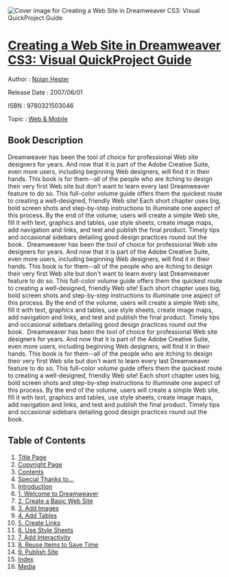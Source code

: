 ![Cover image for Creating a Web Site in Dreamweaver CS3: Visual QuickProject Guide](https://imgdetail.ebookreading.net/cover/cover/web_mobile/EB9780321503046.jpg)

[Creating a Web Site in Dreamweaver CS3: Visual QuickProject Guide](https://ebookreading.net/view/book/Creating+a+Web+Site+in+Dreamweaver+CS3%3A+Visual+QuickProject+Guide-EB9780321503046_1.html "Creating a Web Site in Dreamweaver CS3: Visual QuickProject Guide")
====================================================================================================================

Author : [Nolan Hester](https://ebookreading.net/search/author/Nolan+Hester)

Release Date : 2007/06/01

ISBN : 9780321503046

Topic : [Web & Mobile](https://ebookreading.net/search/category/web-mobile)

Book Description
-----------------

Dreamweaver has been the tool of choice for professional Web site designers for years. And now that it is part of the Adobe Creative Suite, even more users, including beginning Web designers, will find it in their hands. This book is for them--all of the people who are itching to design their very first Web site but don't want to learn every last Dreamweaver feature to do so. This full-color volume guide offers them the quickest route to creating a well-designed, friendly Web site! Each short chapter uses big, bold screen shots and step-by-step instructions to illuminate one aspect of this process. By the end of the volume, users will create a simple Web site, fill it with text, graphics and tables, use style sheets, create image maps, add navigation and links, and test and publish the final product. Timely tips and occasional sidebars detailing good design practices round out the book. 
              Dreamweaver has been the tool of choice for professional Web site designers for years. And now that it is part of the Adobe Creative Suite, even more users, including beginning Web designers, will find it in their hands. This book is for them--all of the people who are itching to design their very first Web site but don't want to learn every last Dreamweaver feature to do so. This full-color volume guide offers them the quickest route to creating a well-designed, friendly Web site! Each short chapter uses big, bold screen shots and step-by-step instructions to illuminate one aspect of this process. By the end of the volume, users will create a simple Web site, fill it with text, graphics and tables, use style sheets, create image maps, add navigation and links, and test and publish the final product. Timely tips and occasional sidebars detailing good design practices round out the book. 
              Dreamweaver has been the tool of choice for professional Web site designers for years. And now that it is part of the Adobe Creative Suite, even more users, including beginning Web designers, will find it in their hands. This book is for them--all of the people who are itching to design their very first Web site but don't want to learn every last Dreamweaver feature to do so. This full-color volume guide offers them the quickest route to creating a well-designed, friendly Web site! Each short chapter uses big, bold screen shots and step-by-step instructions to illuminate one aspect of this process. By the end of the volume, users will create a simple Web site, fill it with text, graphics and tables, use style sheets, create image maps, add navigation and links, and test and publish the final product. Timely tips and occasional sidebars detailing good design practices round out the book. 
              
Table of Contents
-----------------

1. [Title Page](https://ebookreading.net/view/book/Creating+a+Web+Site+in+Dreamweaver+CS3%3A+Visual+QuickProject+Guide-EB9780321503046_2.html)
1. [Copyright Page](https://ebookreading.net/view/book/Creating+a+Web+Site+in+Dreamweaver+CS3%3A+Visual+QuickProject+Guide-EB9780321503046_4.html)
1. [Contents](https://ebookreading.net/view/book/Creating+a+Web+Site+in+Dreamweaver+CS3%3A+Visual+QuickProject+Guide-EB9780321503046_0.html)
1. [Special Thanks to...](https://ebookreading.net/view/book/Creating+a+Web+Site+in+Dreamweaver+CS3%3A+Visual+QuickProject+Guide-EB9780321503046_6.html)
1. [Introduction](https://ebookreading.net/view/book/Creating+a+Web+Site+in+Dreamweaver+CS3%3A+Visual+QuickProject+Guide-EB9780321503046_7.html)
1. [1. Welcome to Dreamweaver](https://ebookreading.net/view/book/Creating+a+Web+Site+in+Dreamweaver+CS3%3A+Visual+QuickProject+Guide-EB9780321503046_8.html)
1. [2. Create a Basic Web Site](https://ebookreading.net/view/book/Creating+a+Web+Site+in+Dreamweaver+CS3%3A+Visual+QuickProject+Guide-EB9780321503046_9.html)
1. [3. Add Images](https://ebookreading.net/view/book/Creating+a+Web+Site+in+Dreamweaver+CS3%3A+Visual+QuickProject+Guide-EB9780321503046_10.html)
1. [4. Add Tables](https://ebookreading.net/view/book/Creating+a+Web+Site+in+Dreamweaver+CS3%3A+Visual+QuickProject+Guide-EB9780321503046_11.html)
1. [5. Create Links](https://ebookreading.net/view/book/Creating+a+Web+Site+in+Dreamweaver+CS3%3A+Visual+QuickProject+Guide-EB9780321503046_12.html)
1. [6. Use Style Sheets](https://ebookreading.net/view/book/Creating+a+Web+Site+in+Dreamweaver+CS3%3A+Visual+QuickProject+Guide-EB9780321503046_13.html)
1. [7. Add Interactivity](https://ebookreading.net/view/book/Creating+a+Web+Site+in+Dreamweaver+CS3%3A+Visual+QuickProject+Guide-EB9780321503046_14.html)
1. [8. Reuse Items to Save Time](https://ebookreading.net/view/book/Creating+a+Web+Site+in+Dreamweaver+CS3%3A+Visual+QuickProject+Guide-EB9780321503046_15.html)
1. [9. Publish Site](https://ebookreading.net/view/book/Creating+a+Web+Site+in+Dreamweaver+CS3%3A+Visual+QuickProject+Guide-EB9780321503046_16.html)
1. [Index](https://ebookreading.net/view/book/Creating+a+Web+Site+in+Dreamweaver+CS3%3A+Visual+QuickProject+Guide-EB9780321503046_17.html)
1. [Media](https://ebookreading.net/view/book/Creating+a+Web+Site+in+Dreamweaver+CS3%3A+Visual+QuickProject+Guide-EB9780321503046_18.html)
